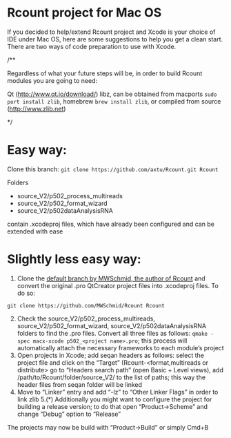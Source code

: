 Rcount project for Mac OS
=========================

If you decided to help/extend Rcount project and Xcode is your choice of IDE under Mac OS, here are some suggestions to help you get a clean start. There are two ways of code preparation to use with Xcode.

/**

Regardless of what your future steps will be, in order to build Rcount modules you are going to need:

Qt (http://www.qt.io/download/)
libz, can be obtained from macports ```sudo port install zlib```, homebrew ```brew install zlib```, or compiled from source (http://www.zlib.net)

*/


# Easy way: 
Clone this branch: 
```git clone https://github.com/axtu/Rcount.git Rcount```

Folders
- source_V2/p502_process_multireads
- source_V2/p502_format_wizard
- source_V2/p502dataAnalysisRNA

contain .xcodeproj files, which have already been configured and can be extended with ease


# Slightly less easy way: 
1. Clone the [default branch by MWSchmid, the author of Rcount](https://github.com/MWSchmid/Rcount) and convert the original .pro QtCreator project files into .xcodeproj files. To do so:

```git clone https://github.com/MWSchmid/Rcount Rcount```

2. Check the source_V2/p502_process_multireads, source_V2/p502_format_wizard, source_V2/p502dataAnalysisRNA folders to find the .pro files. Convert all three files as follows: ```qmake -spec macx-xcode p502_<project name>.pro```; this process will automatically attach the necessary frameworks to each module’s project
3. Open projects in Xcode; add seqan headers as follows:
select the project file and click on the “Target” (Rcount-<format,multireads or distribute>
go to “Headers search path” (open Basic + Level views), add /path/to/Rcount/folder/source_V2/ to the list of paths; this way the header files from seqan folder will be linked
4. Move to “Linker” entry and add “-lz” to “Other Linker Flags” in order to link zlib
5.(*) Additionally you might want to configure the project for building a release version; to do that open “Product->Scheme” and change “Debug” option to “Release”

The projects may now be build with “Product->Build” or simply Cmd+B